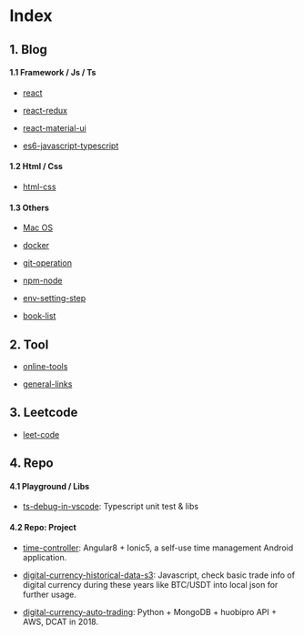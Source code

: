 # Index

## 1. Blog

#### 1.1 Framework / Js / Ts

- [react](https://github.com/ibarapascal/access-catalog/blob/master/blog/react.md)

- [react-redux](https://github.com/ibarapascal/access-catalog/blob/master/blog/react-redux.md)

- [react-material-ui](https://github.com/ibarapascal/access-catalog/blob/master/blog/react-material-ui.md)

- [es6-javascript-typescript](https://github.com/ibarapascal/access-catalog/blob/master/blog/es6-javascript-typescript.md)

#### 1.2 Html / Css

- [html-css](https://github.com/ibarapascal/access-catalog/blob/master/blog/html-css.md)

#### 1.3 Others

- [Mac OS](https://github.com/ibarapascal/access-catalog/blob/master/blog/mac-os.md)

- [docker](https://github.com/ibarapascal/access-catalog/blob/master/blog/docker.md)

- [git-operation](https://github.com/ibarapascal/access-catalog/blob/master/blog/git-operation.md)

- [npm-node](https://github.com/ibarapascal/access-catalog/blob/master/blog/npm-node.md)

- [env-setting-step](https://github.com/ibarapascal/access-catalog/blob/master/blog/env-setting-step.md)

- [book-list](https://github.com/ibarapascal/access-catalog/blob/master/blog/book-list.md)


## 2. Tool

- [online-tools](https://github.com/ibarapascal/access-catalog/blob/master/tool/online-tools.md)

- [general-links](https://github.com/ibarapascal/access-catalog/blob/master/tool/general-links.md)


## 3. Leetcode

- [leet-code](https://github.com/ibarapascal/access-catalog/blob/master/leetcode/leet-code.md)


## 4. Repo

#### 4.1 Playground / Libs

- [ts-debug-in-vscode](https://github.com/ibarapascal/ts-debug-in-vscode): Typescript unit test & libs


#### 4.2 Repo: Project

- [time-controller](https://github.com/ibarapascal/time-controller): Angular8 + Ionic5, a self-use time management Android application.

- [digital-currency-historical-data-s3](https://github.com/ibarapascal/digital-currency-historical-data-s3): Javascript, check basic trade info of digital currency during these years like BTC/USDT into local json for further usage.

- [digital-currency-auto-trading](https://github.com/ibarapascal/digital-currency-auto-trading): Python + MongoDB + huobipro API + AWS, DCAT in 2018.



